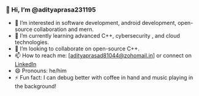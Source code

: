 ### 👋 Hi, I’m @adityaprasa231195

- 👀 I’m interested in software development, android development, open-source collaboration and mern.
- 🌱 I’m currently learning advanced C++, cybersecurity , and cloud technologies.
- 💞️ I’m looking to collaborate on open-source C++.
- 📫 How to reach me: [adityaprasad81044@zohomail.in] or connect on [LinkedIn](https://www.linkedin.com/in/aditya-prasad-1a7215359/)
- 😄 Pronouns: he/him
- ⚡ Fun fact: I can debug better with coffee in hand and music playing in the background!

